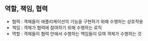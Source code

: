 ## 역할, 책임, 협력
* 협력 : 객체들이 애플리케이션의 기능을 구현하기 위해 수행하는 상호작용
* 책임 : 객체가 협력에 참여하기 위해 수행하는 로직
* 역할 : 객체들이 협력 안에서 수행하는 책임들이 모여 객체가 수행하는 것  
